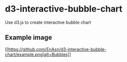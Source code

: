 # d3-interactive-bubble-chart
Use d3.js to create interactive bubble chart

## Example image
[[https://github.com/EnAsn/d3-interactive-bubble-chart/example.png|alt=Bubbles]] 
